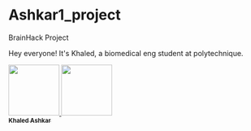 # Ashkar1_project
BrainHack Project

Hey everyone! It's Khaled, a biomedical eng student at polytechnique.

<a href="https://github.com/KhaledAshkar">
   <img src="https://avatars.githubusercontent.com/u/122372459?s=4?s=100" width="100px;" alt=""/>
   <img src="https://avatars.githubusercontent.com/u/122472459?v=4?s=100" width="100px;" alt=""/>
   <br /><sub><b>Khaled Ashkar</b></sub>
</a>
